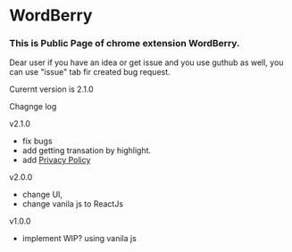 # WordBerry

### This is Public Page of chrome extension WordBerry.

Dear user if you have an idea or get issue and you use guthub as well, you can use "issue" tab fir created bug request.

Curernt version is 2.1.0

Chagnge log

v2.1.0
- fix bugs
- add getting transation by highlight.
- add [Privacy Policy](https://github.com/liubomyr-kozak/WordBerry/blob/master/PrivacyPolicy.md)


v2.0.0
- change UI,
- change vanila js to ReactJs

v1.0.0
- implement WIP? using vanila js
